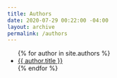```yaml
---
title: Authors
date: 2020-07-29 00:22:00 -04:00
layout: archive
permalink: /authors
---
```


<ul>
  {% for author in site.authors %}
    <li><a href="{{ author.url }}">{{ author.title }}</a></li>
  {% endfor %}
</ul>

